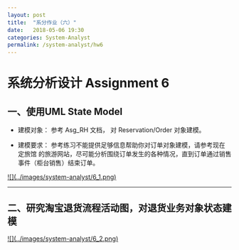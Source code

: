 ```yaml
---
layout: post
title:  "系分作业（六）"
date:   2018-05-06 19:30
categories: System-Analyst
permalink: /system-analyst/hw6
---
```


# 系统分析设计 Assignment 6

## 一、使用UML State Model

* 建模对象： 参考 Asg_RH 文档， 对 Reservation/Order 对象建模。

* 建模要求： 参考练习不能提供足够信息帮助你对订单对象建模，请参考现在 定旅馆 的旅游网站，尽可能分析围绕订单发生的各种情况，直到订单通过销售事件（柜台销售）结束订单。

<a href="/images/system-analyst/6_1.png" target="_blank">
    ![](../images/system-analyst/6_1.png)
</a>


---

## 二、研究淘宝退货流程活动图，对退货业务对象状态建模

<a href="/images/system-analyst/6_2.png" target="_blank">
    ![](../images/system-analyst/6_2.png)
</a>
